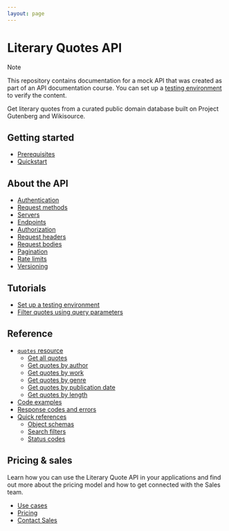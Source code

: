 ```yaml
---
layout: page
---
```


# Literary Quotes API

> [!NOTE]
> This repository contains documentation for a mock API that was created as part of an API documentation course. You can set up a [testing environment](placeholder) to verify the content.

Get literary quotes from a curated public domain database built on Project Gutenberg and Wikisource.

## Getting started

* [Prerequisites](placeholder-link)
* [Quickstart](placeholder-link)

## About the API

* [Authentication](placeholder-link)
* [Request methods](placeholder-link)
* [Servers](placeholder-link)
* [Endpoints](placeholder-link)
* [Authorization](placeholder-link)
* [Request headers](placeholder-link)
* [Request bodies](placeholder-link)
* [Pagination](placeholder-link)
* [Rate limits](placeholder-link)
* [Versioning](placeholder-link)

## Tutorials

* [Set up a testing environment](placeholder-link)
* [Filter quotes using query parameters](placeholder-link)

## Reference

* [`quotes` resource](placeholder-link)
  * [Get all quotes](placeholder-link)
  * [Get quotes by author](placeholder-link)
  * [Get quotes by work](placeholder-link)
  * [Get quotes by genre](placeholder-link)
  * [Get quotes by publication date](placeholder-link)
  * [Get quotes by length](placeholder-link)
* [Code examples](placeholder-link)
* [Response codes and errors](placeholder-link)
* [Quick references](placeholder-link)
  * [Object schemas](placeholder-link)
  * [Search filters](placeholder-link)
  * [Status codes](placeholder-link)

## Pricing & sales

Learn how you can use the Literary Quote API in your applications and find out more about the pricing model and how to get connected with the Sales team.

* [Use cases](placeholder-link)
* [Pricing](placeholder-link)
* [Contact Sales](placeholder-link)
